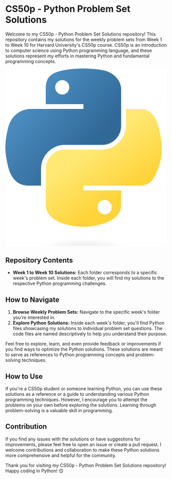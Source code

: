 # CS50p - Python Problem Set Solutions

Welcome to my CS50p - Python Problem Set Solutions repository! This repository contains my solutions for the weekly problem sets from Week 1 to Week 10 for Harvard University's CS50p course. CS50p is an introduction to computer science using Python programming language, and these solutions represent my efforts in mastering Python and fundamental programming concepts.

![Python Logo](Python-logo.png)

## Repository Contents

- **Week 1 to Week 10 Solutions:** Each folder corresponds to a specific week's problem set. Inside each folder, you will find my solutions to the respective Python programming challenges.

## How to Navigate

1. **Browse Weekly Problem Sets:** Navigate to the specific week's folder you're interested in.
2. **Explore Python Solutions:** Inside each week's folder, you'll find Python files showcasing my solutions to individual problem set questions. The code files are named descriptively to help you understand their purpose.

Feel free to explore, learn, and even provide feedback or improvements if you find ways to optimize the Python solutions. These solutions are meant to serve as references to Python programming concepts and problem-solving techniques.

## How to Use

If you're a CS50p student or someone learning Python, you can use these solutions as a reference or a guide to understanding various Python programming techniques. However, I encourage you to attempt the problems on your own before exploring the solutions. Learning through problem-solving is a valuable skill in programming.

## Contribution

If you find any issues with the solutions or have suggestions for improvements, please feel free to open an issue or create a pull request. I welcome contributions and collaboration to make these Python solutions more comprehensive and helpful for the community.

Thank you for visiting my CS50p - Python Problem Set Solutions repository! Happy coding in Python! 😊
